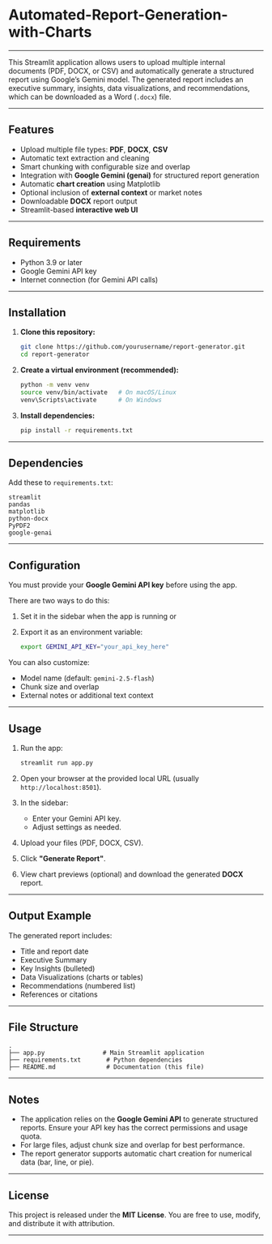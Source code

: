 # Automated-Report-Generation-with-Charts


---

This Streamlit application allows users to upload multiple internal documents (PDF, DOCX, or CSV) and automatically generate a structured report using Google’s Gemini model. The generated report includes an executive summary, insights, data visualizations, and recommendations, which can be downloaded as a Word (`.docx`) file.

---

## Features

* Upload multiple file types: **PDF**, **DOCX**, **CSV**
* Automatic text extraction and cleaning
* Smart chunking with configurable size and overlap
* Integration with **Google Gemini (genai)** for structured report generation
* Automatic **chart creation** using Matplotlib
* Optional inclusion of **external context** or market notes
* Downloadable **DOCX** report output
* Streamlit-based **interactive web UI**

---

## Requirements

* Python 3.9 or later
* Google Gemini API key
* Internet connection (for Gemini API calls)

---

## Installation

1. **Clone this repository:**

   ```bash
   git clone https://github.com/yourusername/report-generator.git
   cd report-generator
   ```

2. **Create a virtual environment (recommended):**

   ```bash
   python -m venv venv
   source venv/bin/activate   # On macOS/Linux
   venv\Scripts\activate      # On Windows
   ```

3. **Install dependencies:**

   ```bash
   pip install -r requirements.txt
   ```

---

## Dependencies

Add these to `requirements.txt`:

```
streamlit
pandas
matplotlib
python-docx
PyPDF2
google-genai
```

---

## Configuration

You must provide your **Google Gemini API key** before using the app.

There are two ways to do this:

1. Set it in the sidebar when the app is running
   or
2. Export it as an environment variable:

   ```bash
   export GEMINI_API_KEY="your_api_key_here"
   ```

You can also customize:

* Model name (default: `gemini-2.5-flash`)
* Chunk size and overlap
* External notes or additional text context

---

## Usage

1. Run the app:

   ```bash
   streamlit run app.py
   ```

2. Open your browser at the provided local URL (usually `http://localhost:8501`).

3. In the sidebar:

   * Enter your Gemini API key.
   * Adjust settings as needed.

4. Upload your files (PDF, DOCX, CSV).

5. Click **"Generate Report"**.

6. View chart previews (optional) and download the generated **DOCX** report.

---

## Output Example

The generated report includes:

* Title and report date
* Executive Summary
* Key Insights (bulleted)
* Data Visualizations (charts or tables)
* Recommendations (numbered list)
* References or citations

---

## File Structure

```
.
├── app.py                # Main Streamlit application
├── requirements.txt       # Python dependencies
├── README.md              # Documentation (this file)
```

---

## Notes

* The application relies on the **Google Gemini API** to generate structured reports. Ensure your API key has the correct permissions and usage quota.
* For large files, adjust chunk size and overlap for best performance.
* The report generator supports automatic chart creation for numerical data (bar, line, or pie).

---

## License

This project is released under the **MIT License**. You are free to use, modify, and distribute it with attribution.

---


